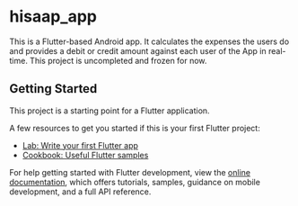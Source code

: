 # hisaap_app

This is a Flutter-based Android app. It calculates the expenses the users do and provides a debit or credit amount against each user of the App in real-time. This project is uncompleted and frozen for now.

## Getting Started

This project is a starting point for a Flutter application.

A few resources to get you started if this is your first Flutter project:

- [Lab: Write your first Flutter app](https://docs.flutter.dev/get-started/codelab)
- [Cookbook: Useful Flutter samples](https://docs.flutter.dev/cookbook)

For help getting started with Flutter development, view the
[online documentation](https://docs.flutter.dev/), which offers tutorials,
samples, guidance on mobile development, and a full API reference.
